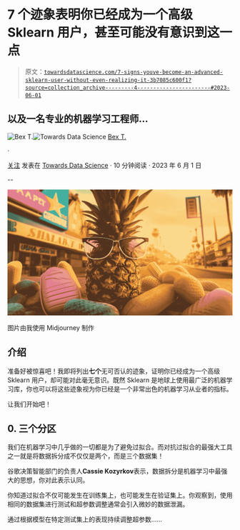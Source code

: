 # 7 个迹象表明你已经成为一个高级 Sklearn 用户，甚至可能没有意识到这一点

> 原文：[`towardsdatascience.com/7-signs-youve-become-an-advanced-sklearn-user-without-even-realizing-it-3b7085c600f1?source=collection_archive---------4-----------------------#2023-06-01`](https://towardsdatascience.com/7-signs-youve-become-an-advanced-sklearn-user-without-even-realizing-it-3b7085c600f1?source=collection_archive---------4-----------------------#2023-06-01)

## 以及一名专业的机器学习工程师…

[](https://ibexorigin.medium.com/?source=post_page-----3b7085c600f1--------------------------------)![Bex T.](https://ibexorigin.medium.com/?source=post_page-----3b7085c600f1--------------------------------)[](https://towardsdatascience.com/?source=post_page-----3b7085c600f1--------------------------------)![Towards Data Science](https://towardsdatascience.com/?source=post_page-----3b7085c600f1--------------------------------) [Bex T.](https://ibexorigin.medium.com/?source=post_page-----3b7085c600f1--------------------------------)

·

[关注](https://medium.com/m/signin?actionUrl=https%3A%2F%2Fmedium.com%2F_%2Fsubscribe%2Fuser%2F39db050c2ac2&operation=register&redirect=https%3A%2F%2Ftowardsdatascience.com%2F7-signs-youve-become-an-advanced-sklearn-user-without-even-realizing-it-3b7085c600f1&user=Bex+T.&userId=39db050c2ac2&source=post_page-39db050c2ac2----3b7085c600f1---------------------post_header-----------) 发表在 [Towards Data Science](https://towardsdatascience.com/?source=post_page-----3b7085c600f1--------------------------------) · 10 分钟阅读 · 2023 年 6 月 1 日[](https://medium.com/m/signin?actionUrl=https%3A%2F%2Fmedium.com%2F_%2Fvote%2Ftowards-data-science%2F3b7085c600f1&operation=register&redirect=https%3A%2F%2Ftowardsdatascience.com%2F7-signs-youve-become-an-advanced-sklearn-user-without-even-realizing-it-3b7085c600f1&user=Bex+T.&userId=39db050c2ac2&source=-----3b7085c600f1---------------------clap_footer-----------)

--

[](https://medium.com/m/signin?actionUrl=https%3A%2F%2Fmedium.com%2F_%2Fbookmark%2Fp%2F3b7085c600f1&operation=register&redirect=https%3A%2F%2Ftowardsdatascience.com%2F7-signs-youve-become-an-advanced-sklearn-user-without-even-realizing-it-3b7085c600f1&source=-----3b7085c600f1---------------------bookmark_footer-----------)![](img/850fb929f22706fc26aa71c6693186d0.png)

图片由我使用 Midjourney 制作

## 介绍

准备好被惊喜吧！我即将列出**七个**无可否认的迹象，证明你已经成为一个高级 Sklearn 用户，却可能对此毫无意识。既然 Sklearn 是地球上使用最广泛的机器学习库，你也可以将这些迹象视为你已经是一个非常出色的机器学习从业者的指标。

让我们开始吧！

## 0\. 三个分区

我们在机器学习中几乎做的一切都是为了避免过拟合。而对抗过拟合的最强大工具之一就是将数据拆分成不仅仅是两个，而是三个数据集！

谷歌决策智能部门的负责人**Cassie Kozyrkov**表示，数据拆分是机器学习中最强大的思想，你对此表示认同。

你知道过拟合不仅可能发生在训练集上，也可能发生在验证集上。你观察到，使用相同的数据集进行测试和超参数调整通常会引入微妙的数据泄漏。

通过根据模型在特定测试集上的表现持续调整超参数……

